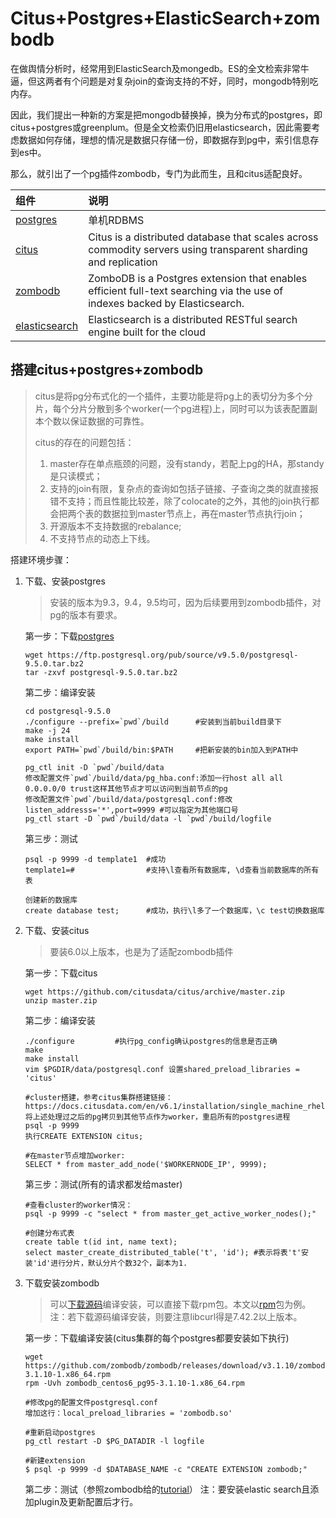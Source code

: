 # Citus+Postgres+ElasticSearch+zombodb

在做舆情分析时，经常用到ElasticSearch及mongedb。ES的全文检索非常牛逼，但这两者有个问题是对复杂join的查询支持的不好，同时，mongodb特别吃内存。

因此，我们提出一种新的方案是把mongodb替换掉，换为分布式的postgres，即citus+postgres或greenplum。但是全文检索仍旧用elasticsearch，因此需要考虑数据如何存储，理想的情况是数据只存储一份，即数据存到pg中，索引信息存到es中。

那么，就引出了一个pg插件zombodb，专门为此而生，且和citus适配良好。

| 组件 | 说明 |
| :--- | :--- |
| [postgres](https://github.com/postgres/postgres) | 单机RDBMS |
| [citus](https://github.com/citusdata) | Citus is a distributed database that scales across commodity servers using transparent sharding and replication |
| [zombodb](https://github.com/zombodb/zombodb) | ZomboDB is a Postgres extension that enables efficient full-text searching via the use of indexes backed by Elasticsearch. |
| [elasticsearch](https://github.com/elastic/elasticsearch) | Elasticsearch is a distributed RESTful search engine built for the cloud |



## 搭建citus+postgres+zombodb

> citus是将pg分布式化的一个插件，主要功能是将pg上的表切分为多个分片，每个分片分散到多个worker\(一个pg进程\)上，同时可以为该表配置副本个数以保证数据的可靠性。
>
> citus的存在的问题包括：
>
> 1. master存在单点瓶颈的问题，没有standy，若配上pg的HA，那standy是只读模式；
> 2. 支持的join有限，复杂点的查询如包括子链接、子查询之类的就直接报错不支持；而且性能比较差，除了colocate的之外，其他的join执行都会把两个表的数据拉到master节点上，再在master节点执行join；
> 3. 开源版本不支持数据的rebalance;
> 4. 不支持节点的动态上下线。

搭建环境步骤：

1. 下载、安装postgres
   > 安装的版本为9.3，9.4，9.5均可，因为后续要用到zombodb插件，对pg的版本有要求。

   第一步：下载[postgres](https://www.postgresql.org/ftp/source/)

   ```
   wget https://ftp.postgresql.org/pub/source/v9.5.0/postgresql-9.5.0.tar.bz2
   tar -zxvf postgresql-9.5.0.tar.bz2
   ```

   第二步：编译安装

       cd postgresql-9.5.0
       ./configure --prefix=`pwd`/build      #安装到当前build目录下
       make -j 24
       make install
       export PATH=`pwd`/build/bin:$PATH     #把新安装的bin加入到PATH中

       pg_ctl init -D `pwd`/build/data
       修改配置文件`pwd`/build/data/pg_hba.conf:添加一行host all all 0.0.0.0/0 trust这样其他节点才可以访问到当前节点的pg
       修改配置文件`pwd`/build/data/postgresql.conf:修改listen_addresss='*',port=9999 #可以指定为其他端口号
       pg_ctl start -D `pwd`/build/data -l `pwd`/build/logfile

   第三步：测试

   ```
   psql -p 9999 -d template1  #成功
   template1=#                #支持\l查看所有数据库, \d查看当前数据库的所有表

   创建新的数据库
   create database test;      #成功，执行\l多了一个数据库，\c test切换数据库
   ```

2. 下载、安装citus
   > 要装6.0以上版本，也是为了适配zombodb插件

   第一步：下载citus

   ```
   wget https://github.com/citusdata/citus/archive/master.zip
   unzip master.zip
   ```

   第二步：编译安装

   ```
   ./configure         #执行pg_config确认postgres的信息是否正确
   make
   make install
   vim $PGDIR/data/postgresql.conf 设置shared_preload_libraries = 'citus'

   #cluster搭建，参考citus集群搭建链接：https://docs.citusdata.com/en/v6.1/installation/single_machine_rhel.html
   将上述处理过之后的pg拷贝到其他节点作为worker，重启所有的postgres进程
   psql -p 9999
   执行CREATE EXTENSION citus;

   #在master节点增加worker:
   SELECT * from master_add_node('$WORKERNODE_IP', 9999);
   ```

   第三步：测试\(所有的请求都发给master\)

   ```
   #查看cluster的worker情况：
   psql -p 9999 -c "select * from master_get_active_worker_nodes();"

   #创建分布式表
   create table t(id int, name text);
   select master_create_distributed_table('t', 'id'); #表示将表't'安装'id'进行分片，默认分片个数32个，副本为1.
   ```

3. 下载安装zombodb
   > 可以[下载源码](https://github.com/zombodb/zombodb/releases/tag/v3.1.10)编译安装，可以直接下载rpm包。本文以[rpm](https://github.com/zombodb/zombodb/releases/download/v3.1.10/zombodb_centos6_pg95-3.1.10-1.x86_64.rpm)包为例。
   > 注：若下载源码编译安装，则要注意libcurl得是7.42.2以上版本。

   第一步：下载编译安装\(citus集群的每个postgres都要安装如下执行\)

   ```
   wget https://github.com/zombodb/zombodb/releases/download/v3.1.10/zombodb_centos6_pg95-3.1.10-1.x86_64.rpm
   rpm -Uvh zombodb_centos6_pg95-3.1.10-1.x86_64.rpm

   #修改pg的配置文件postgresql.conf
   增加这行：local_preload_libraries = 'zombodb.so'

   #重新启动postgres
   pg_ctl restart -D $PG_DATADIR -l logfile

   #新建extension
   $ psql -p 9999 -d $DATABASE_NAME -c "CREATE EXTENSION zombodb;"
   ```

   第二步：测试（参照zombodb给的[tutorial](https://github.com/zombodb/zombodb/blob/master/TUTORIAL.md)）
   注：要安装elastic search且添加plugin及更新配置后才行。







